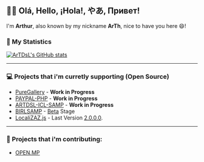 ## :wave::smile: Olá, Hello, ¡Hola!, やあ, Привет!

I'm **Arthur**, also known by my nickname **ArTh**, nice to have you here :smile:!

### 💾 My Statistics
[![ArTDsL's GitHub stats](https://github-readme-stats.vercel.app/api?username=ArTDsL&theme=tokyonight&hide=stars)](https://github.com/ArTDsL/github-readme-stats)

---

### :computer: Projects that i'm curretly supporting (Open Source)
- [PureGallery](https://github.com/ArTDsL/puregallery-js) - **Work in Progress**
- [PAYPAL-PHP](https://github.com/ArTDsL/PAYPAL-PHP) - **Work in Progress**
- [ARTDSL-ICL-SAMP](https://github.com/ArTDsL/ARTDSL-ICL-SAMP) - **Work in Progress**
- [BIRLSAMP](https://github.com/ArTDsL/BIRLSAMP) - [Beta](https://github.com/ArTDsL/BIRLSAMP/releases/tag/Beta) Stage
- [LocaliZAZ.js](https://github.com/ArTDsL/LocaliZAZ.js) - Last Version [2.0.0.0](https://github.com/ArTDsL/LocaliZAZ.js/releases/tag/2.0.0.0).

---

### :gift_heart: Projects that i'm contributing:
- [OPEN.MP](https://github.com/openmultiplayer/web/)

